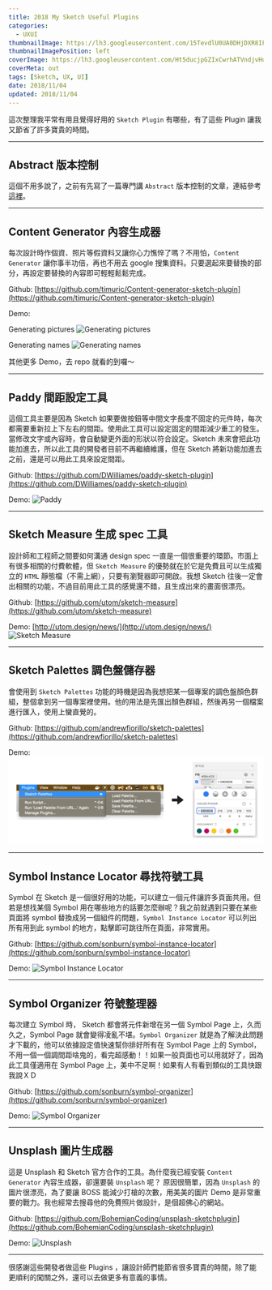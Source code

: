 ```yaml
---
title: 2018 My Sketch Useful Plugins
categories:
  - UXUI
thumbnailImage: https://lh3.googleusercontent.com/15TevdlU0UA0DHjDXR8IFLjUteZ4XGxRObDpCwsIumenN6CLFYQFRcoJnS_6xYGMmbUFHxpqlXp25FcRXorD83F2vgEoldt2orwKDe1_QGMpNRhvu0KtXQ1KxuXUV7GTUSCOn4GXJMj8lCETJtDBXcyl6bi_snLs80aQJu-mSbdzJ-Bj3D_0DpmVrnfS_KyUD7I-RnQZ5FOzarAYJmXYpwjBXGZkGNc1CtiSJ1OAQPCXFsOIj0Wnw8Bpq8z0ysUDOZXt6ZWoC74yspZm10_zGEUyjm5axY0SDCxxwPcdJ_GIhoz90_L9wqRjz1NLVOBgPsDmQwWKzCd4o-M-VgjflYccFA45jcNEr5vV5Pce3JKqX9gJFIL-qVW9J5Y_qjMBZdOr7M3YWveJeo8daOKrF1CIGuInKckICK5-K4h52V_CpV_1jEPEDRfI5OGnX4AfFPnntVRmP3y8raD5ajnxgnFAj3bVmaC4XSDO9ZLJd-soMaaTqa-URYTv4WjGJZGpM-XP2MYrMVyQyafCzc90XKuxo3stdk7qL9-Hua-AQi5S5iVLacJz8LSTRqGcy8vXu_vIG8YHLOCAQAQO3pXJxcwu33BlttXskTLk-b8j2MvYr1OM25EW35MThuYOQNimlGLn7P7f5sphQiTt-aNT0mj-HrD_xE05=s250-no
thumbnailImagePosition: left
coverImage: https://lh3.googleusercontent.com/Ht5ducjpGZIxCwrhATVndjvHuH_-Kz2Tl3a4r071v7j_GHdCDyo5D5myiDer5DZwdhCDWb0ZSgwdusqZsgc3q2GXPXv3I_CGwluVHNyiieve2YsRUy9_-xuJONWJJZ4Fd4gxZAqXh8J57Q811ITlBRHUuA6UJQeM_9cQ52vpmFWXIgM3NBlV0_QcBebviTM6XT3EHucC0Wv4LFpCYffHzM_Aftc_YTG7QVrG5wtBg0ebGhMggyMme6j1kRuxdOI_nvoFpTYxHr58P68R5rcSdXxVXZ0FeYpKaNkmkZ7rNhsL_z3iWI7CxjbSPJD5USGFSS88OdSfp34p9dysnyk8-FJN3COPgxcZh0krE_Yn_pUhAObBn5nWC6WdZzTFCcTHhY4GDsYlsO2OsizYSscRoqCfUaZ_byBLYop2mr4-I2NsOwVTHVMCa3XLZ-bKoEei_GDNuBeSOs6s03lLVgN0-BPnXhqQkRRVSTvg74D1cu65nlDdMEe__a_H8PJxRuxo7kIzuZS2gP7vjwiKkd2bYR705P6P8mWVJf0RTDED3uTtM3it9yvTOa77wiJJtr5Y0h75S5ZrcclHDu6t9WcyFB3yrLuPBNPuieuy10HMhHXBqZqQRX8tyPZaQwNiANFgBQQ1MYs_jXPXnrj5y5-GneVm30LkL5UE=w1024-h683-no
coverMeta: out
tags: [Sketch, UX, UI]
date: 2018/11/04
updated: 2018/11/04
---
```


這次整理我平常有用且覺得好用的 `Sketch Plugin` 有哪些，有了這些 Plugin 讓我又節省了許多寶貴的時間。

<!--more-->

***
## Abstract 版本控制

這個不用多說了，之前有先寫了一篇專門講 `Abstract` 版本控制的文章，連結參考[這裡](../Git-Control-for-Using-Abstract-to-Manage-Sketch-Files)。

***
## Content Generator 內容生成器

每次設計時作個資、照片等假資料又讓你心力憔悴了嗎？不用怕，`Content Generator` 讓你事半功倍，再也不用去 google 搜集資料。只要選起來要替換的部分，再設定要替換的內容即可輕輕鬆鬆完成。

Github: [https://github.com/timuric/Content-generator-sketch-plugin](https://github.com/timuric/Content-generator-sketch-plugin)

Demo:

Generating pictures
![Generating pictures](https://raw.githubusercontent.com/timuric/Content-generator-for-sketch-app/master/tutorial/userpics.gif "Generating pictures")

Generating names
![Generating names](https://raw.githubusercontent.com/timuric/Content-generator-for-sketch-app/master/tutorial/names.gif "Generating names")

其他更多 Demo，去 repo 就看的到囉～

***
## Paddy 間距設定工具

這個工具主要是因為 Sketch 如果要做按鈕等中間文字長度不固定的元件時，每次都需要重新拉上下左右的間距。使用此工具可以設定固定的間距減少重工的發生。當修改文字或內容時，會自動變更外面的形狀以符合設定。Sketch 未來會把此功能加進去，所以此工具的開發者目前不再繼續維護，但在 Sketch 將新功能加進去之前，還是可以用此工具來設定間距。

Github: [https://github.com/DWilliames/paddy-sketch-plugin](https://github.com/DWilliames/paddy-sketch-plugin)

Demo:
![Paddy](https://github.com/DWilliames/paddy-sketch-plugin/raw/master/.images/GIFs/main.gif "Paddy")

***
## Sketch Measure 生成 spec 工具

設計師和工程師之間要如何溝通 design spec 一直是一個很重要的環節。市面上有很多相關的付費軟體，但 `Sketch Measure` 的優勢就在於它是免費且可以生成獨立的 `HTML` 靜態檔（不需上網），只要有瀏覽器即可開啟。我想 Sketch 往後一定會出相關的功能，不過目前用此工具的感覺還不錯，且生成出來的畫面很漂亮。

Github: [https://github.com/utom/sketch-measure](https://github.com/utom/sketch-measure)

Demo: [http://utom.design/news/](http://utom.design/news/)
![Sketch Measure](https://camo.githubusercontent.com/87118bae9cca2b18441601d87ca8d6682984afa7/687474703a2f2f75746f6d2e64657369676e2f6578706f72744032782e706e67 "Sketch Measure")

***
## Sketch Palettes 調色盤儲存器

會使用到 `Sketch Palettes` 功能的時機是因為我想把某一個專案的調色盤顏色群組，整個拿到另一個專案裡使用。他的用法是先匯出顏色群組，然後再另一個檔案進行匯入，使用上蠻直覺的。

Github: [https://github.com/andrewfiorillo/sketch-palettes](https://github.com/andrewfiorillo/sketch-palettes)

Demo:
![Sketch Palettes](https://github.com/andrewfiorillo/sketch-palettes/raw/master/palettes.png "Sketch Palettes")

***
## Symbol Instance Locator 尋找符號工具

Symbol 在 Sketch 是一個很好用的功能，可以建立一個元件讓許多頁面共用。但若是想找某個 Symbol 用在哪些地方的話要怎麼辦呢？我之前就遇到只要在某些頁面將 symbol 替換成另一個組件的問題，`Symbol Instance Locator` 可以列出所有用到此 symbol 的地方，點擊即可跳往所在頁面，非常實用。

Github: [https://github.com/sonburn/symbol-instance-locator](https://github.com/sonburn/symbol-instance-locator)

Demo:
![Symbol Instance Locator](https://raw.githubusercontent.com/sonburn/symbol-instance-locator/master/images/screenshot.png "Symbol Instance Locator")

***
## Symbol Organizer 符號整理器

每次建立 Symbol 時， Sketch 都會將元件新增在另一個 Symbol Page 上，久而久之，Symbol Page 就會變得凌亂不堪。`Symbol Organizer` 就是為了解決此問題才下載的，他可以依據設定值快速幫你排好所有在 Symbol Page 上的 Symbol，不用一個一個調間距啥鬼的，看完超感動！！如果一般頁面也可以用就好了，因為此工具僅適用在 Symbol Page 上，美中不足啊！如果有人有看到類似的工具快跟我說ＸＤ

Github: [https://github.com/sonburn/symbol-organizer](https://github.com/sonburn/symbol-organizer)

Demo:
![Symbol Organizer](https://raw.githubusercontent.com/sonburn/symbol-organizer/master/images/screenshot.png "Symbol Organizer")

***
## Unsplash 圖片生成器

這是 Unsplash 和 Sketch 官方合作的工具。為什麼我已經安裝 `Content Generator` 內容生成器，卻還要裝 `Unsplash` 呢？ 原因很簡單，因為 `Unsplash` 的圖片很漂亮，為了要讓 BOSS 能減少打槍的次數，用美美的圖片 Demo 是非常重要的戰力。我也經常去搜尋他的免費照片做設計，是個超佛心的網站。

Github: [https://github.com/BohemianCoding/unsplash-sketchplugin](https://github.com/BohemianCoding/unsplash-sketchplugin)

Demo:
![Unsplash](https://github.com/BohemianCoding/unsplash-sketchplugin/raw/master/docs/unsplash-screenshot-001.png "Unsplash")

***

很感謝這些開發者做這些 Plugins ，讓設計師們能節省很多寶貴的時間，除了能更順利的闖關之外，還可以去做更多有意義的事情。